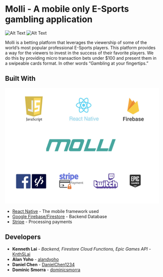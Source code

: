 # Molli - A mobile only E-Sports gambling application
![Alt Text](https://github.com/capstone-molli/molli/blob/master/src/assets/gifMolliDemoAllStream.gif)
![Alt Text](https://github.com/capstone-molli/molli/blob/master/src/assets/gifMolliDemoMainSwipe.gif)

Molli is a betting platform that leverages the viewership of some of the world’s most popular professional E-Sports players. This platform provides a way for the viewers to invest in the success of their favorite players. We do this by providing micro transaction bets under $100 and present them in a swipeable cards format. In other words “Gambling at your fingertips.”

## Built With
![Alt Text](https://github.com/capstone-molli/molli/blob/master/src/assets/lrgerMolli-with%20logos.jpg)

* [React Native](https://github.com/facebook/react-native) - The mobile framework used
* [Google Firebase/Firestore](https://firebase.google.com/) - Backend Database
* [Stripe](https://www.npmjs.com/package/stripe) - Processing payments

## Developers
* **Kenneth Lai** - *Backend, Firestore Cloud Functions, Epic Games API* - [KnthSLai](https://github.com/knthslai)
* **Alan Yoho** - [alandyoho](https://github.com/alandyoho)
* **Daniel Chen** - [DanielChen1234](https://github.com/DanielChen1234)
* **Dominic Smorra** - [dominicsmorra](https://github.com/dominicsmorra)
